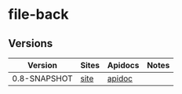 file-back
=========

Versions
--------

|Version|Sites|Apidocs|Notes|
|-------|-----|-------|-----|
|0.8-SNAPSHOT|[site](http://jinahya.github.io/simple-file-back/sites/0.8-SNAPSHOT/)|[apidoc](http://jinahya.github.io/simple-file-back/sites/0.8-SNAPSHOT/apidocs/index.html)||
